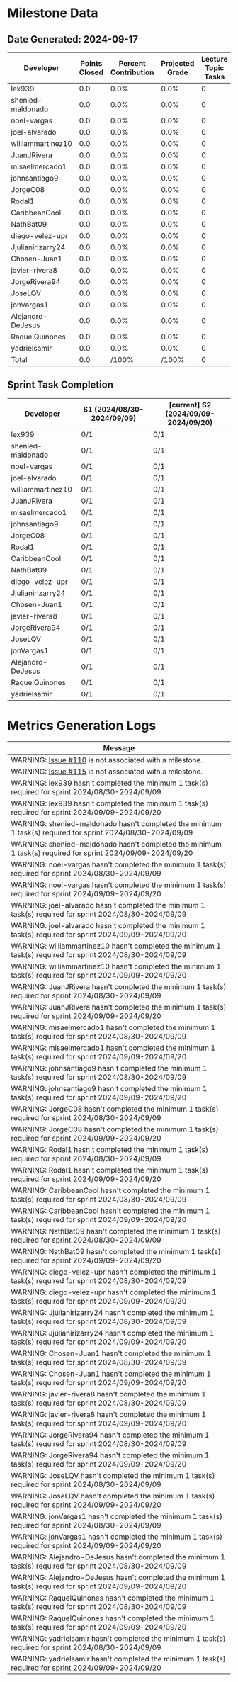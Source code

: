 # Milestone Data

## Date Generated: 2024-09-17
| Developer | Points Closed | Percent Contribution | Projected Grade | Lecture Topic Tasks |
| --------- | ------------- | -------------------- | --------------- | ------------------- |
| lex939 | 0.0 | 0.0% | 0.0% | 0 |
| shenied-maldonado | 0.0 | 0.0% | 0.0% | 0 |
| noel-vargas | 0.0 | 0.0% | 0.0% | 0 |
| joel-alvarado | 0.0 | 0.0% | 0.0% | 0 |
| williammartinez10 | 0.0 | 0.0% | 0.0% | 0 |
| JuanJRivera | 0.0 | 0.0% | 0.0% | 0 |
| misaelmercado1 | 0.0 | 0.0% | 0.0% | 0 |
| johnsantiago9 | 0.0 | 0.0% | 0.0% | 0 |
| JorgeC08 | 0.0 | 0.0% | 0.0% | 0 |
| Rodal1 | 0.0 | 0.0% | 0.0% | 0 |
| CaribbeanCool | 0.0 | 0.0% | 0.0% | 0 |
| NathBat09 | 0.0 | 0.0% | 0.0% | 0 |
| diego-velez-upr | 0.0 | 0.0% | 0.0% | 0 |
| Jjulianirizarry24 | 0.0 | 0.0% | 0.0% | 0 |
| Chosen-Juan1 | 0.0 | 0.0% | 0.0% | 0 |
| javier-rivera8 | 0.0 | 0.0% | 0.0% | 0 |
| JorgeRivera94 | 0.0 | 0.0% | 0.0% | 0 |
| JoseLQV | 0.0 | 0.0% | 0.0% | 0 |
| jonVargas1 | 0.0 | 0.0% | 0.0% | 0 |
| Alejandro-DeJesus | 0.0 | 0.0% | 0.0% | 0 |
| RaquelQuinones | 0.0 | 0.0% | 0.0% | 0 |
| yadrielsamir | 0.0 | 0.0% | 0.0% | 0 |
| Total | 0.0 | /100% | /100% | 0 |


## Sprint Task Completion

| Developer | S1 (2024/08/30-2024/09/09) | [current] S2 (2024/09/09-2024/09/20) |
|---|---|---|
| lex939 | 0/1 | 0/1 |
| shenied-maldonado | 0/1 | 0/1 |
| noel-vargas | 0/1 | 0/1 |
| joel-alvarado | 0/1 | 0/1 |
| williammartinez10 | 0/1 | 0/1 |
| JuanJRivera | 0/1 | 0/1 |
| misaelmercado1 | 0/1 | 0/1 |
| johnsantiago9 | 0/1 | 0/1 |
| JorgeC08 | 0/1 | 0/1 |
| Rodal1 | 0/1 | 0/1 |
| CaribbeanCool | 0/1 | 0/1 |
| NathBat09 | 0/1 | 0/1 |
| diego-velez-upr | 0/1 | 0/1 |
| Jjulianirizarry24 | 0/1 | 0/1 |
| Chosen-Juan1 | 0/1 | 0/1 |
| javier-rivera8 | 0/1 | 0/1 |
| JorgeRivera94 | 0/1 | 0/1 |
| JoseLQV | 0/1 | 0/1 |
| jonVargas1 | 0/1 | 0/1 |
| Alejandro-DeJesus | 0/1 | 0/1 |
| RaquelQuinones | 0/1 | 0/1 |
| yadrielsamir | 0/1 | 0/1 |
# Metrics Generation Logs

| Message |
| ------- |
| WARNING: [Issue #110](https://github.com/uprm-inso4116-2024-2025-s1/semester-project-saferum/issues/110) is not associated with a milestone. |
| WARNING: [Issue #115](https://github.com/uprm-inso4116-2024-2025-s1/semester-project-saferum/issues/115) is not associated with a milestone. |
| WARNING: lex939 hasn't completed the minimum 1 task(s) required for sprint 2024/08/30-2024/09/09 |
| WARNING: lex939 hasn't completed the minimum 1 task(s) required for sprint 2024/09/09-2024/09/20 |
| WARNING: shenied-maldonado hasn't completed the minimum 1 task(s) required for sprint 2024/08/30-2024/09/09 |
| WARNING: shenied-maldonado hasn't completed the minimum 1 task(s) required for sprint 2024/09/09-2024/09/20 |
| WARNING: noel-vargas hasn't completed the minimum 1 task(s) required for sprint 2024/08/30-2024/09/09 |
| WARNING: noel-vargas hasn't completed the minimum 1 task(s) required for sprint 2024/09/09-2024/09/20 |
| WARNING: joel-alvarado hasn't completed the minimum 1 task(s) required for sprint 2024/08/30-2024/09/09 |
| WARNING: joel-alvarado hasn't completed the minimum 1 task(s) required for sprint 2024/09/09-2024/09/20 |
| WARNING: williammartinez10 hasn't completed the minimum 1 task(s) required for sprint 2024/08/30-2024/09/09 |
| WARNING: williammartinez10 hasn't completed the minimum 1 task(s) required for sprint 2024/09/09-2024/09/20 |
| WARNING: JuanJRivera hasn't completed the minimum 1 task(s) required for sprint 2024/08/30-2024/09/09 |
| WARNING: JuanJRivera hasn't completed the minimum 1 task(s) required for sprint 2024/09/09-2024/09/20 |
| WARNING: misaelmercado1 hasn't completed the minimum 1 task(s) required for sprint 2024/08/30-2024/09/09 |
| WARNING: misaelmercado1 hasn't completed the minimum 1 task(s) required for sprint 2024/09/09-2024/09/20 |
| WARNING: johnsantiago9 hasn't completed the minimum 1 task(s) required for sprint 2024/08/30-2024/09/09 |
| WARNING: johnsantiago9 hasn't completed the minimum 1 task(s) required for sprint 2024/09/09-2024/09/20 |
| WARNING: JorgeC08 hasn't completed the minimum 1 task(s) required for sprint 2024/08/30-2024/09/09 |
| WARNING: JorgeC08 hasn't completed the minimum 1 task(s) required for sprint 2024/09/09-2024/09/20 |
| WARNING: Rodal1 hasn't completed the minimum 1 task(s) required for sprint 2024/08/30-2024/09/09 |
| WARNING: Rodal1 hasn't completed the minimum 1 task(s) required for sprint 2024/09/09-2024/09/20 |
| WARNING: CaribbeanCool hasn't completed the minimum 1 task(s) required for sprint 2024/08/30-2024/09/09 |
| WARNING: CaribbeanCool hasn't completed the minimum 1 task(s) required for sprint 2024/09/09-2024/09/20 |
| WARNING: NathBat09 hasn't completed the minimum 1 task(s) required for sprint 2024/08/30-2024/09/09 |
| WARNING: NathBat09 hasn't completed the minimum 1 task(s) required for sprint 2024/09/09-2024/09/20 |
| WARNING: diego-velez-upr hasn't completed the minimum 1 task(s) required for sprint 2024/08/30-2024/09/09 |
| WARNING: diego-velez-upr hasn't completed the minimum 1 task(s) required for sprint 2024/09/09-2024/09/20 |
| WARNING: Jjulianirizarry24 hasn't completed the minimum 1 task(s) required for sprint 2024/08/30-2024/09/09 |
| WARNING: Jjulianirizarry24 hasn't completed the minimum 1 task(s) required for sprint 2024/09/09-2024/09/20 |
| WARNING: Chosen-Juan1 hasn't completed the minimum 1 task(s) required for sprint 2024/08/30-2024/09/09 |
| WARNING: Chosen-Juan1 hasn't completed the minimum 1 task(s) required for sprint 2024/09/09-2024/09/20 |
| WARNING: javier-rivera8 hasn't completed the minimum 1 task(s) required for sprint 2024/08/30-2024/09/09 |
| WARNING: javier-rivera8 hasn't completed the minimum 1 task(s) required for sprint 2024/09/09-2024/09/20 |
| WARNING: JorgeRivera94 hasn't completed the minimum 1 task(s) required for sprint 2024/08/30-2024/09/09 |
| WARNING: JorgeRivera94 hasn't completed the minimum 1 task(s) required for sprint 2024/09/09-2024/09/20 |
| WARNING: JoseLQV hasn't completed the minimum 1 task(s) required for sprint 2024/08/30-2024/09/09 |
| WARNING: JoseLQV hasn't completed the minimum 1 task(s) required for sprint 2024/09/09-2024/09/20 |
| WARNING: jonVargas1 hasn't completed the minimum 1 task(s) required for sprint 2024/08/30-2024/09/09 |
| WARNING: jonVargas1 hasn't completed the minimum 1 task(s) required for sprint 2024/09/09-2024/09/20 |
| WARNING: Alejandro-DeJesus hasn't completed the minimum 1 task(s) required for sprint 2024/08/30-2024/09/09 |
| WARNING: Alejandro-DeJesus hasn't completed the minimum 1 task(s) required for sprint 2024/09/09-2024/09/20 |
| WARNING: RaquelQuinones hasn't completed the minimum 1 task(s) required for sprint 2024/08/30-2024/09/09 |
| WARNING: RaquelQuinones hasn't completed the minimum 1 task(s) required for sprint 2024/09/09-2024/09/20 |
| WARNING: yadrielsamir hasn't completed the minimum 1 task(s) required for sprint 2024/08/30-2024/09/09 |
| WARNING: yadrielsamir hasn't completed the minimum 1 task(s) required for sprint 2024/09/09-2024/09/20 |
